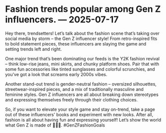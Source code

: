 # Fashion trends popular among Gen Z influencers. — 2025-07-17

Hey there, trendsetters! Let’s talk about the fashion scene that’s taking over social media by storm – the Gen Z influencer style! From retro-inspired fits to bold statement pieces, these influencers are slaying the game and setting trends left and right.

One major trend that’s been dominating our feeds is the Y2K fashion revival – think low-rise jeans, mini skirts, and chunky platform shoes. Pair that with some fun accessories like tinted sunglasses and colorful scrunchies, and you’ve got a look that screams early 2000s vibes.

Another stand-out trend is gender-neutral fashion – oversized silhouettes, streetwear-inspired pieces, and a mix of traditionally masculine and feminine styles. Gen Z influencers are all about breaking down stereotypes and expressing themselves freely through their clothing choices.

So, if you want to elevate your style game and stay on-trend, take a page out of these influencers' books and experiment with new looks. After all, fashion is all about having fun and expressing yourself! Let’s show the world what Gen Z is made of 💁‍♀️✨. #GenZFashionGoals